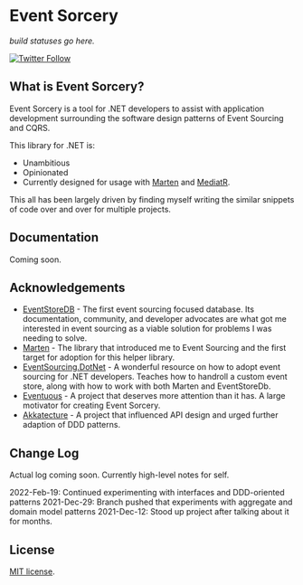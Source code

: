 # Event Sorcery

*build statuses go here.*

[![Twitter Follow](https://img.shields.io/twitter/url?label=reach%20me%20%40Faelor&style=social&url=https%3A%2F%2Ftwitter.com%2Ffaelor)](https://twitter.com/faelor)

## What is Event Sorcery?

Event Sorcery is a tool for .NET developers to assist with application development surrounding the software design patterns of Event Sourcing and CQRS.

This library for .NET is:
 - Unambitious
 - Opinionated
 - Currently designed for usage with [Marten](https://martendb.io/) and [MediatR](https://github.com/jbogard/MediatR).

This all has been largely driven by finding myself writing the similar snippets of code over and over for multiple projects.

## Documentation

Coming soon.


## Acknowledgements

- [EventStoreDB](https://www.eventstore.com) - The first event sourcing focused database. Its documentation, community, and developer advocates are what got me interested in event sourcing as a viable solution for problems I was needing to solve.
- [Marten](https://martendb.io) - The library that introduced me to Event Sourcing and the first target for adoption for this helper library.
- [EventSourcing.DotNet](https://github.com/oskardudycz/EventSourcing.NetCore) - A wonderful resource on how to adopt event sourcing for .NET developers. Teaches how to handroll a custom event store, along with how to work with both Marten and EventStoreDb.
- [Eventuous](https://eventuous.dev) - A project that deserves more attention than it has. A large motivator for creating Event Sorcery.
- [Akkatecture](https://github.com/Lutando/Akkatecture) - A project that influenced API design and urged further adaption of DDD patterns.


## Change Log

Actual log coming soon. Currently high-level notes for self.

2022-Feb-19: Continued experimenting with interfaces and DDD-oriented patterns
2021-Dec-29: Branch pushed that experiments with aggregate and domain model patterns
2021-Dec-12: Stood up project after talking about it for months.


## License

[MIT license](../../LICENSE).